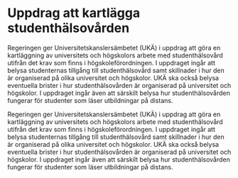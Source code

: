 # Uppdrag att kartlägga studenthälsovården

Regeringen ger Universitetskanslersämbetet (UKÄ) i uppdrag att göra en kartläggning av universitets och högskolors arbete med studenthälsovård utifrån det krav som finns i högskoleförordningen. I uppdraget ingår att belysa studenternas tillgång till studenthälsovård samt skillnader i hur den är organiserad på olika universitet och högskolor. UKÄ ska också belysa eventuella brister i hur studenthälsovården är organiserad på universitet och högskolor. I uppdraget ingår även att särskilt belysa hur studenthälsovården fungerar för studenter som läser utbildningar på distans.

Regeringen ger Universitetskanslersämbetet (UKÄ) i uppdrag att göra en kartläggning av universitets och högskolors arbete med studenthälsovård utifrån det krav som finns i högskoleförordningen. I uppdraget ingår att belysa studenternas tillgång till studenthälsovård samt skillnader i hur den är organiserad på olika universitet och högskolor. UKÄ ska också belysa eventuella brister i hur studenthälsovården är organiserad på universitet och högskolor. I uppdraget ingår även att särskilt belysa hur studenthälsovården fungerar för studenter som läser utbildningar på distans.
